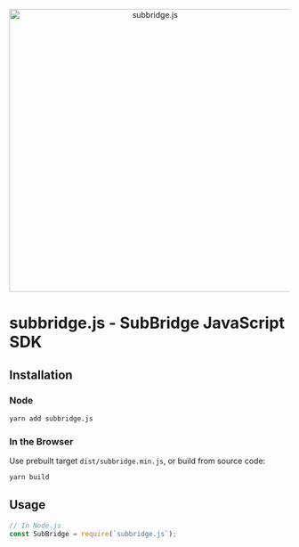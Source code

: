 <p style="text-align: center;">
  <img src="https://subbridge.io/favicon.svg" width="508" alt="subbridge.js">
</p>

# subbridge.js - SubBridge JavaScript SDK

## Installation

### Node

```bash
yarn add subbridge.js
```

### In the Browser

Use prebuilt target `dist/subbridge.min.js`, or build from source code:

```bash
yarn build
```

## Usage

```js
// In Node.js
const SubBridge = require(`subbridge.js`);
```
